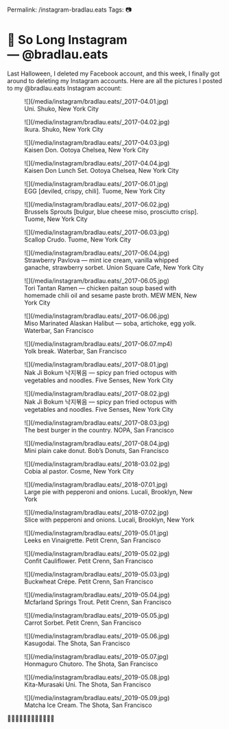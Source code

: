Permalink: /instagram-bradlau.eats
Tags: 📷

# 🍣 So Long Instagram — @bradlau.eats

Last Halloween, I deleted my Facebook account, and this week, I finally got around to deleting my Instagram accounts. Here are all the pictures I posted to my @bradlau.eats Instagram account:

<figure>![](/media/instagram/bradlau.eats/_2017-04.01.jpg)
<figcaption>Uni. Shuko, New York City</figcaption></figure>

<figure>![](/media/instagram/bradlau.eats/_2017-04.02.jpg)
<figcaption>Ikura. Shuko, New York City</figcaption></figure>

<figure>![](/media/instagram/bradlau.eats/_2017-04.03.jpg)
<figcaption>Kaisen Don. Ootoya Chelsea, New York City</figcaption></figure>

<figure>![](/media/instagram/bradlau.eats/_2017-04.04.jpg)
<figcaption>Kaisen Don Lunch Set. Ootoya Chelsea, New York City</figcaption></figure>

<figure>![](/media/instagram/bradlau.eats/_2017-06.01.jpg)
<figcaption>EGG [deviled, crispy, chili]. Tuome, New York City</figcaption></figure>

<figure>![](/media/instagram/bradlau.eats/_2017-06.02.jpg)
<figcaption>Brussels Sprouts [bulgur, blue cheese miso, prosciutto crisp]. Tuome, New York City</figcaption></figure>

<figure>![](/media/instagram/bradlau.eats/_2017-06.03.jpg)
<figcaption>Scallop Crudo. Tuome, New York City</figcaption></figure>

<figure>![](/media/instagram/bradlau.eats/_2017-06.04.jpg)
<figcaption>Strawberry Pavlova — mint ice cream, vanilla whipped ganache, strawberry sorbet. Union Square Cafe, New York City
</figcaption></figure>

<figure>![](/media/instagram/bradlau.eats/_2017-06.05.jpg)
<figcaption>Tori Tantan Ramen — chicken paitan soup based with homemade chili oil and sesame paste broth. MEW MEN, New York City
</figcaption></figure>

<figure>![](/media/instagram/bradlau.eats/_2017-06.06.jpg)
<figcaption>Miso Marinated Alaskan Halibut — soba, artichoke, egg yolk. Waterbar, San Francisco 
</figcaption></figure>

<figure>![](/media/instagram/bradlau.eats/_2017-06.07.mp4)
<figcaption>Yolk break. Waterbar, San Francisco</figcaption></figure>

<figure>![](/media/instagram/bradlau.eats/_2017-08.01.jpg)
<figcaption>Nak Ji Bokum 낙지볶음 — spicy pan fried octopus with vegetables and noodles. Five Senses, New York City</figcaption></figure>

<figure>![](/media/instagram/bradlau.eats/_2017-08.02.jpg)
<figcaption>Nak Ji Bokum 낙지볶음 — spicy pan fried octopus with vegetables and noodles. Five Senses, New York City</figcaption></figure>

<figure>![](/media/instagram/bradlau.eats/_2017-08.03.jpg)
<figcaption>The best burger in the country. NOPA, San Francisco</figcaption></figure>

<figure>![](/media/instagram/bradlau.eats/_2017-08.04.jpg)
<figcaption>Mini plain cake donut. Bob’s Donuts, San Francisco</figcaption></figure>

<figure>![](/media/instagram/bradlau.eats/_2018-03.02.jpg)
<figcaption>Cobia al pastor. Cosme, New York City</figcaption></figure>

<figure>![](/media/instagram/bradlau.eats/_2018-07.01.jpg)
<figcaption>Large pie with pepperoni and onions. Lucali, Brooklyn, New York</figcaption></figure>

<figure>![](/media/instagram/bradlau.eats/_2018-07.02.jpg)
<figcaption>Slice with pepperoni and onions. Lucali, Brooklyn, New York</figcaption></figure>

<figure>![](/media/instagram/bradlau.eats/_2019-05.01.jpg)
<figcaption>Leeks en Vinaigrette. Petit Crenn, San Francisco </figcaption></figure>

<figure>![](/media/instagram/bradlau.eats/_2019-05.02.jpg)
<figcaption>Confit Cauliflower. Petit Crenn, San Francisco </figcaption></figure>

<figure>![](/media/instagram/bradlau.eats/_2019-05.03.jpg)
<figcaption>Buckwheat Crépe. Petit Crenn, San Francisco </figcaption></figure>

<figure>![](/media/instagram/bradlau.eats/_2019-05.04.jpg)
<figcaption>Mcfarland Springs Trout. Petit Crenn, San Francisco </figcaption></figure>

<figure>![](/media/instagram/bradlau.eats/_2019-05.05.jpg)
<figcaption>Carrot Sorbet. Petit Crenn, San Francisco </figcaption></figure>

<figure>![](/media/instagram/bradlau.eats/_2019-05.06.jpg)
<figcaption>Kasugodai. The Shota, San Francisco</figcaption></figure>

<figure>![](/media/instagram/bradlau.eats/_2019-05.07.jpg)
<figcaption>Honmaguro Chutoro. The Shota, San Francisco</figcaption></figure>

<figure>![](/media/instagram/bradlau.eats/_2019-05.08.jpg)
<figcaption>Kita-Murasaki Uni. The Shota, San Francisco</figcaption></figure>

<figure>![](/media/instagram/bradlau.eats/_2019-05.09.jpg)
<figcaption>Matcha Ice Cream. The Shota, San Francisco</figcaption></figure>

🍣🍱🥚🍜🍲🍔🍩🍖🍕🥕🍣🍨